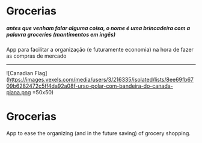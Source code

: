 # Grocerias
##### antes que venham falar alguma coisa, o nome é uma brincadeira com a palavra *groceries* (mantimentos em ingês)
App para facilitar a organização (e futuramente economia) na hora de fazer as compras de mercado


---
![Canadian Flag](https://images.vexels.com/media/users/3/216335/isolated/lists/8ee69fb6709b6282472c5ff4da92a08f-urso-polar-com-bandeira-do-canada-plana.png  =50x50)

# Grocerias
App to ease the organizing (and in the future saving) of grocery shopping.